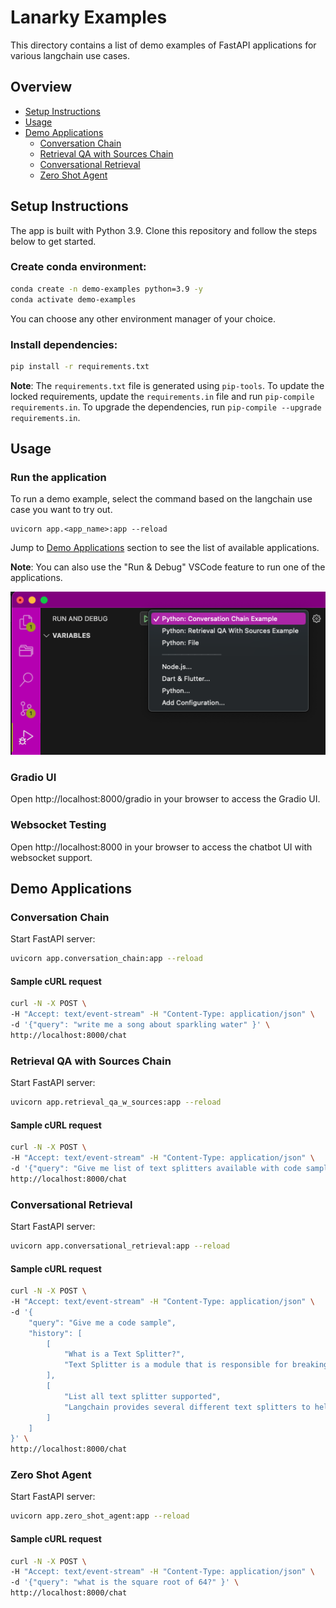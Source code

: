 # Lanarky Examples

This directory contains a list of demo examples of FastAPI applications for various langchain use cases.

## Overview

- [Setup Instructions](#setup-instructions)
- [Usage](#usage)
- [Demo Applications](#demo-applications)
  - [Conversation Chain](#conversation-chain)
  - [Retrieval QA with Sources Chain](#retrieval-qa-with-sources-chain)
  - [Conversational Retrieval](#conversational-retrieval)
  - [Zero Shot Agent](#zero-shot-agent)

## Setup Instructions

The app is built with Python 3.9. Clone this repository and follow the steps below
to get started.

### Create conda environment:

```bash
conda create -n demo-examples python=3.9 -y
conda activate demo-examples
```

You can choose any other environment manager of your choice.

### Install dependencies:

```bash
pip install -r requirements.txt
```

**Note**: The `requirements.txt` file is generated using `pip-tools`. To update the locked
requirements, update the `requirements.in` file and run `pip-compile requirements.in`. To upgrade
the dependencies, run `pip-compile --upgrade requirements.in`.

## Usage

### Run the application

To run a demo example, select the command based on the langchain use case you want to try out.

```
uvicorn app.<app_name>:app --reload
```

Jump to [Demo Applications](#demo-applications) section to see the list of available applications.

**Note**: You can also use the "Run & Debug" VSCode feature to run one of the applications.

![vscode-demo](../assets/vs_code_configs.png)

### Gradio UI

Open http://localhost:8000/gradio in your browser to access the Gradio UI.

### Websocket Testing

Open http://localhost:8000 in your browser to access the chatbot UI with websocket support.

## Demo Applications

### Conversation Chain

Start FastAPI server:

```bash
uvicorn app.conversation_chain:app --reload
```

#### Sample cURL request

```bash
curl -N -X POST \
-H "Accept: text/event-stream" -H "Content-Type: application/json" \
-d '{"query": "write me a song about sparkling water" }' \
http://localhost:8000/chat
```

### Retrieval QA with Sources Chain

Start FastAPI server:

```bash
uvicorn app.retrieval_qa_w_sources:app --reload
```

#### Sample cURL request

```bash
curl -N -X POST \
-H "Accept: text/event-stream" -H "Content-Type: application/json" \
-d '{"query": "Give me list of text splitters available with code samples" }' \
http://localhost:8000/chat
```

### Conversational Retrieval

Start FastAPI server:

```bash
uvicorn app.conversational_retrieval:app --reload
```

#### Sample cURL request

```bash
curl -N -X POST \
-H "Accept: text/event-stream" -H "Content-Type: application/json" \
-d '{
    "query": "Give me a code sample",
    "history": [
        [
            "What is a Text Splitter?",
            "Text Splitter is a module that is responsible for breaking up a document into smaller pieces, or chunks, that can be more easily processed."
        ],
        [
            "List all text splitter supported",
            "Langchain provides several different text splitters to help with processing text data. These include the Character Text Splitter, Hugging Face Length Function, Latex Text Splitter, Markdown Text Splitter, NLTK Text Splitter, Python Code Text Splitter, RecursiveCharacterTextSplitter, Spacy Text Splitter, tiktoken (OpenAI) Length Function, and TiktokenText Splitter."
        ]
    ]
}' \
http://localhost:8000/chat
```

### Zero Shot Agent

Start FastAPI server:

```bash
uvicorn app.zero_shot_agent:app --reload
```

#### Sample cURL request

```bash
curl -N -X POST \
-H "Accept: text/event-stream" -H "Content-Type: application/json" \
-d '{"query": "what is the square root of 64?" }' \
http://localhost:8000/chat
```
